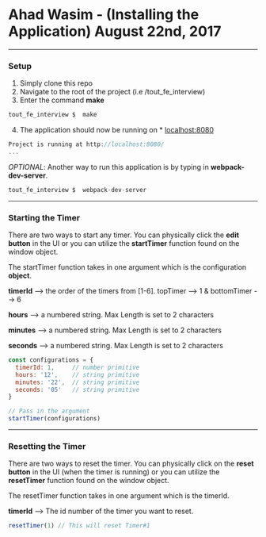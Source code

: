 # Ahad Wasim - (Installing the Application) August 22nd, 2017

---

### Setup

 1) Simply clone this repo
 2) Navigate to the root of the project (i.e /tout_fe_interview)
 3) Enter the command **make**

 ```javascript
 tout_fe_interview $  make
 ```

4) The application should now be running on * [localhost:8080](http://127.0.0.1:8080)

 ```javascript
Project is running at http://localhost:8080/
...
 ```

*OPTIONAL*:  Another way to run this application is by typing in **webpack-dev-server**.
 ```javascript
 tout_fe_interview $  webpack-dev-server
 ```
___

### Starting the Timer


There are two ways to start any timer. You can physically click the **edit button** in the UI or you can utilize the **startTimer** function found on the window object.

The startTimer function takes in one argument which is the configuration **object**.

**timerId** --> the order of the timers from [1-6]. topTimer --> 1 & bottomTimer --> 6

**hours**  --> a numbered string. Max Length is set to 2 characters

**minutes**  --> a numbered string. Max Length is set to 2 characters

**seconds**  --> a numbered string. Max Length is set to 2 characters

```javascript
const configurations = {
  timerId: 1,     // number primitive
  hours: '12',    // string primitive
  minutes: '22',  // string primitive
  seconds: '05'   // string primitive
}

// Pass in the argument
startTimer(configurations)  
 ```

___

### Resetting the Timer

There are two ways to reset the timer. You can physically click on the **reset button** in the UI (when the timer is running) or you can utilize the **resetTimer** function found on the window object.

The resetTimer function takes in one argument which is the timerId.

**timerId**   --> The id number of the timer you want to reset.


```javascript
resetTimer(1) // This will reset Timer#1
 ```
